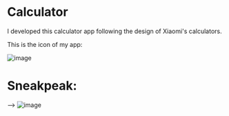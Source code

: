 # Calculator

I developed this calculator app following the design of Xiaomi's calculators.

This is the icon of my app:
                                                  
                                                    
  ![image](https://github.com/user-attachments/assets/96438cb2-1764-4711-ae2d-a5a954e0830c)


# Sneakpeak: 


-->              ![image](https://github.com/user-attachments/assets/d8c5187d-ce09-4589-a087-6c48c60eb87b)


